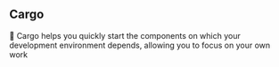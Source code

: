## Cargo

 🚀 Cargo helps you quickly start the components on which your development environment depends, allowing you to focus on your own work